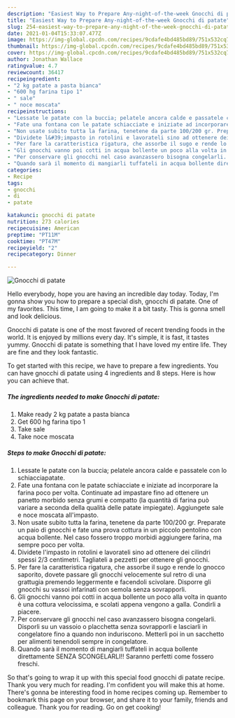 ```yaml
---
description: "Easiest Way to Prepare Any-night-of-the-week Gnocchi di patate"
title: "Easiest Way to Prepare Any-night-of-the-week Gnocchi di patate"
slug: 254-easiest-way-to-prepare-any-night-of-the-week-gnocchi-di-patate
date: 2021-01-04T15:33:07.477Z
image: https://img-global.cpcdn.com/recipes/9cdafe4bd485bd89/751x532cq70/gnocchi-di-patate-recipe-main-photo.jpg
thumbnail: https://img-global.cpcdn.com/recipes/9cdafe4bd485bd89/751x532cq70/gnocchi-di-patate-recipe-main-photo.jpg
cover: https://img-global.cpcdn.com/recipes/9cdafe4bd485bd89/751x532cq70/gnocchi-di-patate-recipe-main-photo.jpg
author: Jonathan Wallace
ratingvalue: 4.7
reviewcount: 36417
recipeingredient:
- "2 kg patate a pasta bianca"
- "600 hg farina tipo 1"
- " sale"
- " noce moscata"
recipeinstructions:
- "Lessate le patate con la buccia; pelatele ancora calde e passatele con lo schiacciapatate."
- "Fate una fontana con le patate schiacciate e iniziate ad incorporare la farina poco per volta. Continuate ad impastare fino ad ottenere un panetto morbido senza grumi e compatto (la quantità di farina può variare a seconda della qualità delle patate impiegate). Aggiungete sale e noce moscata all&#39;impasto."
- "Non usate subito tutta la farina, tenetene da parte 100/200 gr. Preparate un paio di gnocchi e fate una prova cottura in un piccolo pentolino con acqua bollente. Nel caso fossero troppo morbidi aggiungere farina, ma sempre poco per volta."
- "Dividete l&#39;impasto in rotolini e lavorateli sino ad ottenere dei cilindri spessi 2/3 centimetri. Tagliateli a pezzetti per ottenere gli gnocchi."
- "Per fare la caratteristica rigatura, che assorbe il sugo e rende lo gnocco saporito, dovete passare gli gnocchi velocemente sul retro di una grattugia premendo leggermente e facendoli scivolare. Disporre gli gnocchi su vassoi infarinati con semola senza sovrapporli."
- "Gli gnocchi vanno poi cotti in acqua bollente un poco alla volta in quanto è una cottura velocissima, e scolati appena vengono a galla. Condirli a piacere."
- "Per conservare gli gnocchi nel caso avanzassero bisogna congelarli. Disporli su un vassoio o placchetta senza sovrapporli e lasciarli in congelatore fino a quando non induriscono. Metterli poi in un sacchetto per alimenti tenendoli sempre in congelatore."
- "Quando sarà il momento di mangiarli tuffateli in acqua bollente direttamente SENZA SCONGELARLI!! Saranno perfetti come fossero freschi."
categories:
- Recipe
tags:
- gnocchi
- di
- patate

katakunci: gnocchi di patate 
nutrition: 273 calories
recipecuisine: American
preptime: "PT11M"
cooktime: "PT47M"
recipeyield: "2"
recipecategory: Dinner

---
```



![Gnocchi di patate](https://img-global.cpcdn.com/recipes/9cdafe4bd485bd89/751x532cq70/gnocchi-di-patate-recipe-main-photo.jpg)

Hello everybody, hope you are having an incredible day today. Today, I'm gonna show you how to prepare a special dish, gnocchi di patate. One of my favorites. This time, I am going to make it a bit tasty. This is gonna smell and look delicious.



Gnocchi di patate is one of the most favored of recent trending foods in the world. It is enjoyed by millions every day. It's simple, it is fast, it tastes yummy. Gnocchi di patate is something that I have loved my entire life. They are fine and they look fantastic.


To get started with this recipe, we have to prepare a few ingredients. You can have gnocchi di patate using 4 ingredients and 8 steps. Here is how you can achieve that.

<!--inarticleads1-->

##### The ingredients needed to make Gnocchi di patate:

1. Make ready 2 kg patate a pasta bianca
1. Get 600 hg farina tipo 1
1. Take  sale
1. Take  noce moscata




<!--inarticleads2-->

##### Steps to make Gnocchi di patate:

1. Lessate le patate con la buccia; pelatele ancora calde e passatele con lo schiacciapatate.
1. Fate una fontana con le patate schiacciate e iniziate ad incorporare la farina poco per volta. Continuate ad impastare fino ad ottenere un panetto morbido senza grumi e compatto (la quantità di farina può variare a seconda della qualità delle patate impiegate). Aggiungete sale e noce moscata all&#39;impasto.
1. Non usate subito tutta la farina, tenetene da parte 100/200 gr. Preparate un paio di gnocchi e fate una prova cottura in un piccolo pentolino con acqua bollente. Nel caso fossero troppo morbidi aggiungere farina, ma sempre poco per volta.
1. Dividete l&#39;impasto in rotolini e lavorateli sino ad ottenere dei cilindri spessi 2/3 centimetri. Tagliateli a pezzetti per ottenere gli gnocchi.
1. Per fare la caratteristica rigatura, che assorbe il sugo e rende lo gnocco saporito, dovete passare gli gnocchi velocemente sul retro di una grattugia premendo leggermente e facendoli scivolare. Disporre gli gnocchi su vassoi infarinati con semola senza sovrapporli.
1. Gli gnocchi vanno poi cotti in acqua bollente un poco alla volta in quanto è una cottura velocissima, e scolati appena vengono a galla. Condirli a piacere.
1. Per conservare gli gnocchi nel caso avanzassero bisogna congelarli. Disporli su un vassoio o placchetta senza sovrapporli e lasciarli in congelatore fino a quando non induriscono. Metterli poi in un sacchetto per alimenti tenendoli sempre in congelatore.
1. Quando sarà il momento di mangiarli tuffateli in acqua bollente direttamente SENZA SCONGELARLI!! Saranno perfetti come fossero freschi.




So that's going to wrap it up with this special food gnocchi di patate recipe. Thank you very much for reading. I'm confident you will make this at home. There's gonna be interesting food in home recipes coming up. Remember to bookmark this page on your browser, and share it to your family, friends and colleague. Thank you for reading. Go on get cooking!
